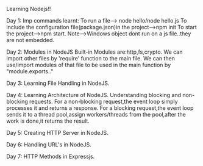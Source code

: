 Learning Nodejs!!

 Day 1:
Imp commands learnt:
To run a file--> node hello/node hello.js
To include the configuration file(package.json)in the project-->npm init
To start the project-->npm start.
Note-->Windows object dont run on a js file..they are not embedded.

Day 2:
Modules in NodeJS
Built-in Modules are:http,fs,crypto.
We can import other files by 'require' function to the main file.
We can then use/import modules of that file to be used in the main function by "module.exports.."

Day 3:
Learning File Handling in NodeJS.

Day 4:
Learning Architecture of NodeJS.
Understanding blocking and non-blocking requests.
For a non-blocking request,the event loop simply processes it and returns a response.
For a blocking request,the event loop sends it to a thread pool,assign workers/threads from the pool,after the work is done,it returns the result.

Day 5:
Creating HTTP Server in NodeJS.

Day 6:
Handling URL's in NodeJS.

Day 7:
 HTTP Methods in Expressjs.

